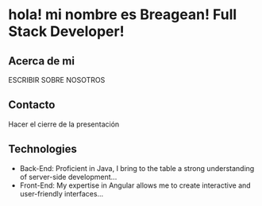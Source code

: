 # hola! mi nombre es Breagean! Full Stack Developer!

## Acerca de mi

ESCRIBIR SOBRE NOSOTROS

## Contacto

Hacer el cierre de la presentación

## Technologies

- Back-End: Proficient in Java, I bring to the table a strong understanding of server-side development...
- Front-End: My expertise in Angular allows me to create interactive and user-friendly interfaces...
